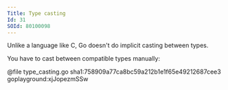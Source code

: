 ```yaml
---
Title: Type casting
Id: 31
SOId: 80100098
---
```

Unlike a language like C, Go doesn't do implicit casting between types.

You have to cast between compatible types manually:

@file type_casting.go sha1:758909a77ca8bc59a212b1e1f65e49212687cee3 goplayground:xjJopezmSSw

<!-- TODO: link to dynamic casting with type switch and type assertion -->
